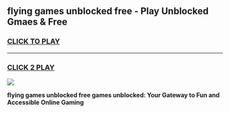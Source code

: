 
## flying games unblocked free - Play Unblocked Gmaes & Free
<h3>
<a href="https://premium.freeplayer.one?title=flying_games_unblocked_free&ref=19F">CLICK TO PLAY</a></h3>
<hr>

<h3>
<a href="https://premium.freeplayer.one?title=flying_games_unblocked_free&ref=19F">CLICK 2 PLAY</a>
  
</h3>

<a href="https://premium.freeplayer.one?title=flying_games_unblocked_free&ref=19F/"><img src="https://clearcache.store/games.png"></a>


**flying games unblocked free games unblocked: Your Gateway to Fun and Accessible Online Gaming**
